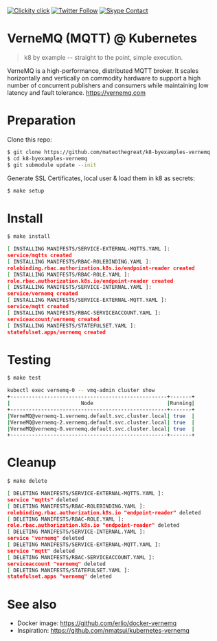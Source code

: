 <!--
#                                 __                 __
#    __  ______  ____ ___  ____ _/ /____  ____  ____/ /
#   / / / / __ \/ __ `__ \/ __ `/ __/ _ \/ __ \/ __  /
#  / /_/ / /_/ / / / / / / /_/ / /_/  __/ /_/ / /_/ /
#  \__, /\____/_/ /_/ /_/\__,_/\__/\___/\____/\__,_/
# /____                     matthewdavis.io, holla!
#
#-->

[![Clickity click](https://img.shields.io/badge/k8s%20by%20example%20yo-its%20go%20time-ff69b4.svg?style=flat-square)](https://k8.matthewdavis.io)
[![Twitter Follow](https://img.shields.io/twitter/follow/yomateod.svg?label=Follow&style=flat-square)](https://twitter.com/yomateod) [![Skype Contact](https://img.shields.io/badge/skype%20id-matthew@matthewdavis.io-blue.svg?style=flat-square)](skype:matthew@matthewdavis.io?chat)

# VerneMQ (MQTT) @ Kubernetes

> k8 by example -- straight to the point, simple execution.

VerneMQ is a high-performance, distributed MQTT broker. It scales horizontally and vertically on commodity hardware to support a high number of concurrent publishers and consumers while maintaining low latency and fault tolerance. https://vernemq.com

# Preparation

Clone this repo:

```sh
$ git clone https://github.com/mateothegreat/k8-byexamples-vernemq
$ cd k8-byexamples-vernemq
$ git submodule update --init
```

Generate SSL Certificates, local user & load them in k8 as secrets:

```sh
$ make setup
```

# Install
```sh
$ make install

[ INSTALLING MANIFESTS/SERVICE-EXTERNAL-MQTTS.YAML ]:
service/mqtts created
[ INSTALLING MANIFESTS/RBAC-ROLEBINDING.YAML ]:
rolebinding.rbac.authorization.k8s.io/endpoint-reader created
[ INSTALLING MANIFESTS/RBAC-ROLE.YAML ]:
role.rbac.authorization.k8s.io/endpoint-reader created
[ INSTALLING MANIFESTS/SERVICE-INTERNAL.YAML ]:
service/vernemq created
[ INSTALLING MANIFESTS/SERVICE-EXTERNAL-MQTT.YAML ]:
service/mqtt created
[ INSTALLING MANIFESTS/RBAC-SERVICEACCOUNT.YAML ]:
serviceaccount/vernemq created
[ INSTALLING MANIFESTS/STATEFULSET.YAML ]:
statefulset.apps/vernemq created
```

# Testing
```sh
$ make test

kubectl exec vernemq-0 -- vmq-admin cluster show
+---------------------------------------------------+-------+
|                       Node                        |Running|
+---------------------------------------------------+-------+
|VerneMQ@vernemq-1.vernemq.default.svc.cluster.local| true  |
|VerneMQ@vernemq-2.vernemq.default.svc.cluster.local| true  |
|VerneMQ@vernemq-0.vernemq.default.svc.cluster.local| true  |
+---------------------------------------------------+-------+
```

# Cleanup

```sh
$ make delete

[ DELETING MANIFESTS/SERVICE-EXTERNAL-MQTTS.YAML ]:
service "mqtts" deleted
[ DELETING MANIFESTS/RBAC-ROLEBINDING.YAML ]:
rolebinding.rbac.authorization.k8s.io "endpoint-reader" deleted
[ DELETING MANIFESTS/RBAC-ROLE.YAML ]:
role.rbac.authorization.k8s.io "endpoint-reader" deleted
[ DELETING MANIFESTS/SERVICE-INTERNAL.YAML ]:
service "vernemq" deleted
[ DELETING MANIFESTS/SERVICE-EXTERNAL-MQTT.YAML ]:
service "mqtt" deleted
[ DELETING MANIFESTS/RBAC-SERVICEACCOUNT.YAML ]:
serviceaccount "vernemq" deleted
[ DELETING MANIFESTS/STATEFULSET.YAML ]:
statefulset.apps "vernemq" deleted
```

# See also

* Docker image: https://github.com/erlio/docker-vernemq
* Inspiration: https://github.com/nmatsui/kubernetes-vernemq